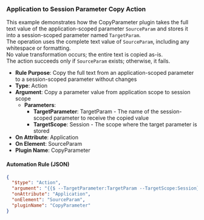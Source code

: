 ### Application to Session Parameter Copy Action

This example demonstrates how the CopyParameter plugin takes the full text value of the application-scoped parameter `SourceParam` and stores it into a session-scoped parameter named `TargetParam`.  
The operation uses the complete text value of `SourceParam`, including any whitespace or formatting.  
No value transformation occurs; the entire text is copied as-is.  
The action succeeds only if `SourceParam` exists; otherwise, it fails.

- **Rule Purpose**: Copy the full text from an application-scoped parameter to a session-scoped parameter without changes  
- **Type**: Action  
- **Argument**: Copy a parameter value from application scope to session scope  
  - **Parameters**:  
    - **TargetParameter**: TargetParam - The name of the session-scoped parameter to receive the copied value  
    - **TargetScope**: Session - The scope where the target parameter is stored  
- **On Attribute**: Application  
- **On Element**: SourceParam  
- **Plugin Name**: CopyParameter  

#### Automation Rule (JSON)

```json
{
  "$type": "Action",
  "argument": "{{$ --TargetParameter:TargetParam --TargetScope:Session}}",
  "onAttribute": "Application",
  "onElement": "SourceParam",
  "pluginName": "CopyParameter"
}
```
